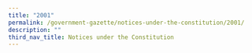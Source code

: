 ```yaml
---
title: "2001"
permalink: /government-gazette/notices-under-the-constitution/2001/
description: ""
third_nav_title: Notices under the Constitution
---
```

